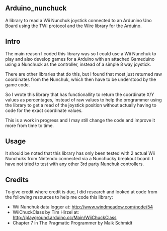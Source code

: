 ## Arduino_nunchuck

A library to read a Wii Nunchuk joystick connected to an Ardunino Uno Board
using the TWI protocol and the Wire library for the Arduino.

## Intro

The main reason I coded this library was so I could use a Wii Nunchuk
to play and also develop games for a Arduino with an attached Gameduino
using a Nunchuck as the controller, instead of a simple 8 way joystick. 

There are other libraries that do this, but I found that most just returned
raw coordinates from the Nunchuk, which then have to be understood by the game
code.

So I wrote this library that has functionallity to return the coordinate X/Y
values as percentages, instead of raw values to help the programmer using the
library to get a read of the joystick position without actually having to
code for the exact coordinate values. 

This is a work in progress and I may still change the code and improve it
more from time to time.

## Usage

It should be noted that this library has only been tested with 2 actual
Wii Nunchuks from Nintendo connected via a Nunchucky breakout board.
I have not tried to test with any other 3rd party Nunchuk controllers.

## Credits

To give credit where credit is due, I did research and looked at code
from the following resources to help me code this library:

* Wii Nunchuk data logger at: http://www.windmeadow.com/node/54
* WiiChuckClass by Tim Hirzel at: http://playground.arduino.cc/Main/WiiChuckClass
* Chapter 7 in The Pragmatic Programmer by Maik Schmidt

